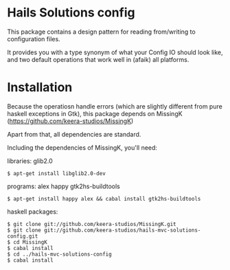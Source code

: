 Hails Solutions config
====================================

This package contains a design pattern for reading from/writing to
configuration files.

It provides you with a type synonym of what your Config IO should look like,
and two default operations that work well in (afaik) all platforms.


Installation
====================================

Because the operatiosn handle errors (which are slightly different from pure
haskell exceptions in Gtk), this package depends on MissingK
(https://github.com/keera-studios/MissingK)

Apart from that, all dependencies are standard.

Including the dependencies of MissingK, you'll need:

libraries: glib2.0

    $ apt-get install libglib2.0-dev

programs: alex happy gtk2hs-buildtools

    $ apt-get install happy alex && cabal install gtk2hs-buildtools

haskell packages:

    $ git clone git://github.com/keera-studios/MissingK.git
    $ git clone git://github.com/keera-studios/hails-mvc-solutions-config.git
    $ cd MissingK
    $ cabal install
    $ cd ../hails-mvc-solutions-config
    $ cabal install

